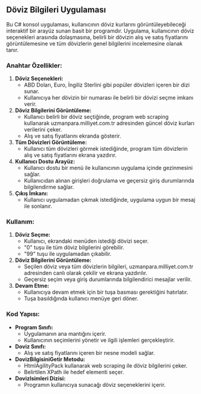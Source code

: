 ## Döviz Bilgileri Uygulaması

Bu C# konsol uygulaması, kullanıcının döviz kurlarını görüntüleyebileceği interaktif bir arayüz sunan basit bir programdır. Uygulama, kullanıcının döviz seçenekleri arasında dolaşmasına, belirli bir dövizin alış ve satış fiyatlarını görüntülemesine ve tüm dövizlerin genel bilgilerini incelemesine olanak tanır.

### Anahtar Özellikler:

1. **Döviz Seçenekleri:**
    - ABD Doları, Euro, İngiliz Sterlini gibi popüler dövizleri içeren bir dizi sunar.
    - Kullanıcıya her dövizin bir numarası ile belirli bir dövizi seçme imkanı verir.
2. **Döviz Bilgilerini Görüntüleme:**
    - Kullanıcı belirli bir döviz seçtiğinde, program web scraping kullanarak uzmanpara.milliyet.com.tr adresinden güncel döviz kurları verilerini çeker.
    - Alış ve satış fiyatlarını ekranda gösterir.
3. **Tüm Dövizleri Görüntüleme:**
    - Kullanıcı tüm dövizleri görmek istediğinde, program tüm dövizlerin alış ve satış fiyatlarını ekrana yazdırır.
4. **Kullanıcı Dostu Arayüz:**
    - Kullanıcı dostu bir menü ile kullanıcının uygulama içinde gezinmesini sağlar.
    - Kullanıcıdan alınan girişleri doğrulama ve geçersiz giriş durumlarında bilgilendirme sağlar.
5. **Çıkış İmkanı:**
    - Kullanıcı uygulamadan çıkmak istediğinde, uygulama uygun bir mesaj ile sonlanır.

### Kullanım:

1. **Döviz Seçme:**
    - Kullanıcı, ekrandaki menüden istediği dövizi seçer.
    - "0" tuşu ile tüm döviz bilgilerini görebilir.
    - "99" tuşu ile uygulamadan çıkabilir.
2. **Döviz Bilgilerini Görüntüleme:**
    - Seçilen döviz veya tüm dövizlerin bilgileri, uzmanpara.milliyet.com.tr adresinden canlı olarak çekilir ve ekrana yazdırılır.
    - Geçersiz seçim veya giriş durumlarında bilgilendirici mesajlar verilir.
3. **Devam Etme:**
    - Kullanıcıya devam etmek için bir tuşa basması gerektiğini hatırlatır.
    - Tuşa basıldığında kullanıcı menüye geri döner.

### Kod Yapısı:

- **Program Sınıfı:**
    - Uygulamanın ana mantığını içerir.
    - Kullanıcının seçimlerini yönetir ve ilgili işlemleri gerçekleştirir.
- **Doviz Sınıfı:**
    - Alış ve satış fiyatlarını içeren bir nesne modeli sağlar.
- **DovizBilgisiniGetir Metodu:**
    - HtmlAgilityPack kullanarak web scraping ile döviz bilgilerini çeker.
    - Belirtilen XPath ile hedef elementi seçer.
- **DovizIsimleri Dizisi:**
    - Programın kullanıcıya sunacağı döviz seçeneklerini içerir.